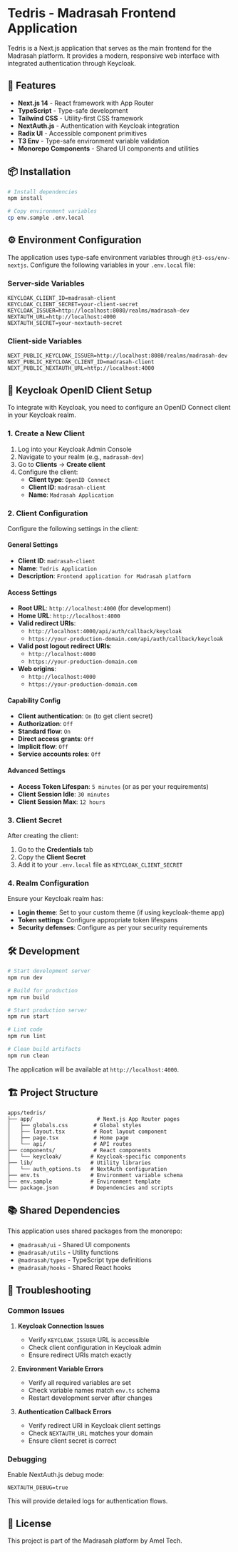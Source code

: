 # Tedris - Madrasah Frontend Application

Tedris is a Next.js application that serves as the main frontend for the Madrasah platform. It provides a modern, responsive web interface with integrated authentication through Keycloak.

## 🚀 Features

- **Next.js 14** - React framework with App Router
- **TypeScript** - Type-safe development
- **Tailwind CSS** - Utility-first CSS framework
- **NextAuth.js** - Authentication with Keycloak integration
- **Radix UI** - Accessible component primitives
- **T3 Env** - Type-safe environment variable validation
- **Monorepo Components** - Shared UI components and utilities

## 📦 Installation

```bash
# Install dependencies
npm install

# Copy environment variables
cp env.sample .env.local
```

## ⚙️ Environment Configuration

The application uses type-safe environment variables through `@t3-oss/env-nextjs`. Configure the following variables in your `.env.local` file:

### Server-side Variables

```env
KEYCLOAK_CLIENT_ID=madrasah-client
KEYCLOAK_CLIENT_SECRET=your-client-secret
KEYCLOAK_ISSUER=http://localhost:8080/realms/madrasah-dev
NEXTAUTH_URL=http://localhost:4000
NEXTAUTH_SECRET=your-nextauth-secret
```

### Client-side Variables

```env
NEXT_PUBLIC_KEYCLOAK_ISSUER=http://localhost:8080/realms/madrasah-dev
NEXT_PUBLIC_KEYCLOAK_CLIENT_ID=madrasah-client
NEXT_PUBLIC_NEXTAUTH_URL=http://localhost:4000
```

## 🔐 Keycloak OpenID Client Setup

To integrate with Keycloak, you need to configure an OpenID Connect client in your Keycloak realm.

### 1. Create a New Client

1. Log into your Keycloak Admin Console
2. Navigate to your realm (e.g., `madrasah-dev`)
3. Go to **Clients** → **Create client**
4. Configure the client:
   - **Client type**: `OpenID Connect`
   - **Client ID**: `madrasah-client`
   - **Name**: `Madrasah Application`

### 2. Client Configuration

Configure the following settings in the client:

#### General Settings

- **Client ID**: `madrasah-client`
- **Name**: `Tedris Application`
- **Description**: `Frontend application for Madrasah platform`

#### Access Settings

- **Root URL**: `http://localhost:4000` (for development)
- **Home URL**: `http://localhost:4000`
- **Valid redirect URIs**:
  - `http://localhost:4000/api/auth/callback/keycloak`
  - `https://your-production-domain.com/api/auth/callback/keycloak`
- **Valid post logout redirect URIs**:
  - `http://localhost:4000`
  - `https://your-production-domain.com`
- **Web origins**:
  - `http://localhost:4000`
  - `https://your-production-domain.com`

#### Capability Config

- **Client authentication**: `On` (to get client secret)
- **Authorization**: `Off`
- **Standard flow**: `On`
- **Direct access grants**: `Off`
- **Implicit flow**: `Off`
- **Service accounts roles**: `Off`

#### Advanced Settings

- **Access Token Lifespan**: `5 minutes` (or as per your requirements)
- **Client Session Idle**: `30 minutes`
- **Client Session Max**: `12 hours`

### 3. Client Secret

After creating the client:

1. Go to the **Credentials** tab
2. Copy the **Client Secret**
3. Add it to your `.env.local` file as `KEYCLOAK_CLIENT_SECRET`

### 4. Realm Configuration

Ensure your Keycloak realm has:

- **Login theme**: Set to your custom theme (if using keycloak-theme app)
- **Token settings**: Configure appropriate token lifespans
- **Security defenses**: Configure as per your security requirements

## 🛠️ Development

```bash
# Start development server
npm run dev

# Build for production
npm run build

# Start production server
npm run start

# Lint code
npm run lint

# Clean build artifacts
npm run clean
```

The application will be available at `http://localhost:4000`.

## 🏗️ Project Structure

```
apps/tedris/
├── app/                    # Next.js App Router pages
│   ├── globals.css        # Global styles
│   ├── layout.tsx         # Root layout component
│   ├── page.tsx           # Home page
│   └── api/               # API routes
├── components/            # React components
│   └── keycloak/         # Keycloak-specific components
├── lib/                  # Utility libraries
│   └── auth_options.ts   # NextAuth configuration
├── env.ts                # Environment variable schema
├── env.sample            # Environment template
└── package.json          # Dependencies and scripts
```

## 📚 Shared Dependencies

This application uses shared packages from the monorepo:

- `@madrasah/ui` - Shared UI components
- `@madrasah/utils` - Utility functions
- `@madrasah/types` - TypeScript type definitions
- `@madrasah/hooks` - Shared React hooks

## 🐛 Troubleshooting

### Common Issues

1. **Keycloak Connection Issues**
   - Verify `KEYCLOAK_ISSUER` URL is accessible
   - Check client configuration in Keycloak admin
   - Ensure redirect URIs match exactly

2. **Environment Variable Errors**
   - Verify all required variables are set
   - Check variable names match `env.ts` schema
   - Restart development server after changes

3. **Authentication Callback Errors**
   - Verify redirect URI in Keycloak client settings
   - Check `NEXTAUTH_URL` matches your domain
   - Ensure client secret is correct

### Debugging

Enable NextAuth.js debug mode:

```env
NEXTAUTH_DEBUG=true
```

This will provide detailed logs for authentication flows.

## 📄 License

This project is part of the Madrasah platform by Amel Tech.
